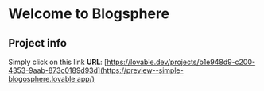 # Welcome to Blogsphere

## Project info

Simply click on this link 
**URL**: [https://lovable.dev/projects/b1e948d9-c200-4353-9aab-873c0189d93d](https://preview--simple-blogosphere.lovable.app/)

